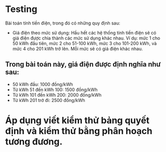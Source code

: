 # Testing
Bài toán tính tiền điện, trong đó có những quy định sau:
- Giá điện theo mức sử dụng: Hầu hết các hệ thống tính tiền điện sẽ có giá điện được chia thành các mức sử dụng khác nhau. Ví dụ: mức 1 cho 50 kWh đầu tiên, mức 2 cho 51-100 kWh, mức 3 cho 101-200 kWh, và mức 4 cho 201 kWh trở lên. Mỗi mức sẽ có giá điện khác nhau.

## Trong bài toán này, giá điện được định nghĩa như sau:
-	50 kWh đầu: 1000 đồng/kWh
-	Từ kWh 51 đến kWh 100: 1500 đồng/kWh
-	Từ kWh 101 đến kWh 200: 2000 đồng/kWh
-	Từ kWh 201 trở đi: 2500 đồng/kWh

 # Áp dụng viết kiểm thử bảng quyết định và kiểm thử bằng phân hoạch tương đương.
